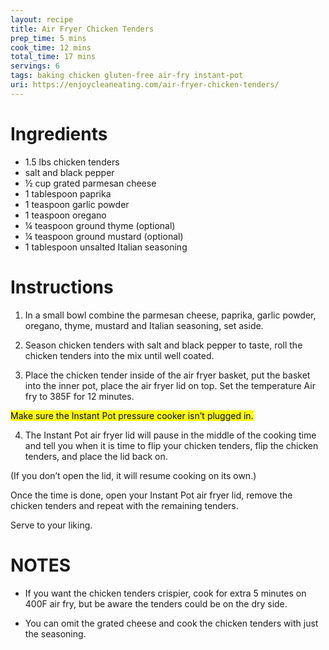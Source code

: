 ```yaml
---
layout: recipe
title: Air Fryer Chicken Tenders
prep_time: 5 mins
cook_time: 12 mins
total_time: 17 mins
servings: 6
tags: baking chicken gluten-free air-fry instant-pot
uri: https://enjoycleaneating.com/air-fryer-chicken-tenders/
---
```

# Ingredients
* 1.5 lbs chicken tenders
* salt and black pepper
* ½ cup grated parmesan cheese
* 1 tablespoon paprika
* 1 teaspoon garlic powder
* 1 teaspoon oregano
* ¼ teaspoon ground thyme (optional)
* ¼ teaspoon ground mustard (optional)
* 1 tablespoon unsalted Italian seasoning

# Instructions
1. In a small bowl combine the parmesan cheese, paprika, garlic powder, oregano, thyme, mustard and Italian seasoning, set aside.

2. Season chicken tenders with salt and black pepper to taste, roll the chicken tenders into the mix until well coated.

3. Place the chicken tender inside of the air fryer basket, put the basket into the inner pot, place the air fryer lid on top. Set the temperature Air fry to 385F for 12 minutes.

<mark>Make sure the Instant Pot pressure cooker isn’t plugged in.</mark>

4. The Instant Pot air fryer lid will pause in the middle of the cooking time and tell you when it is time to flip your chicken tenders, flip the chicken tenders, and place the lid back on.

(If you don’t open the lid, it will resume cooking on its own.)

Once the time is done, open your Instant Pot air fryer lid, remove the chicken tenders and repeat with the remaining tenders.

Serve to your liking.

# NOTES
* If you want the chicken tenders crispier, cook for extra 5 minutes on 400F air fry, but be aware the tenders could be on the dry side.

* You can omit the grated cheese and cook the chicken tenders with just the seasoning.